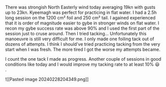 There was strongish North Easterly wind today averaging 19kn with gusts up to 23kn. Kyeemagh was perfect for practicing in flat water. I had a 2.5h long session on the  1200 cm² foil and 250 cm² tail. I agained experienced that it is order of magnitude easier to gybe in stronger winds on flat water. I recon my gybe success rate was above 90% and I used the first part of the session just to cruse around. Then I tried tacking... Unfortunately this manoeuvre  is still very difficult for me. I only made one foiling tack out of dozens of attempts. I think I should've tried practicing tacking from the very start when I was fresh. The more tired I got the worse my attempts became. 

I count the one tack I made as progress. Another couple of sessions in good conditions like today and I would improve my tacking rate to at least 10% 😃 . 

![[Pasted image 20240228204349.png]]


